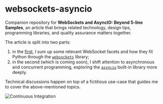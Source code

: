 # websockets-asyncio

Companion repository for **WebSockets and AsyncIO: Beyond 5-line Samples**, an article that brings
related technology, design tips, programming libraries, and quality assurance matters together.

The article is split into two parts:
1. in the [first](https://medium.com/better-programming/websockets-and-asyncio-beyond-5-line-samples-part-1-ddf8699a18ce),
   I sum up some relevant WebSocket facets and how they fit Python through the [`websockets`](https://github.com/aaugustin/websockets)
   library;
1. in the second (which is coming soon), I shift attention to asynchronous and concurrent
   programming, exploring the [`asyncio`](https://docs.python.org/3.8/library/asyncio.html)
   built-in library more deeply.

Technical discussions happen on top of a fictitious use-case that guides me to cover the
above-mentioned topics.

![Continuous
Integration](https://github.com/ricardolsmendes/websockets-asyncio/workflows/Continuous%20Integration/badge.svg?branch=main)
